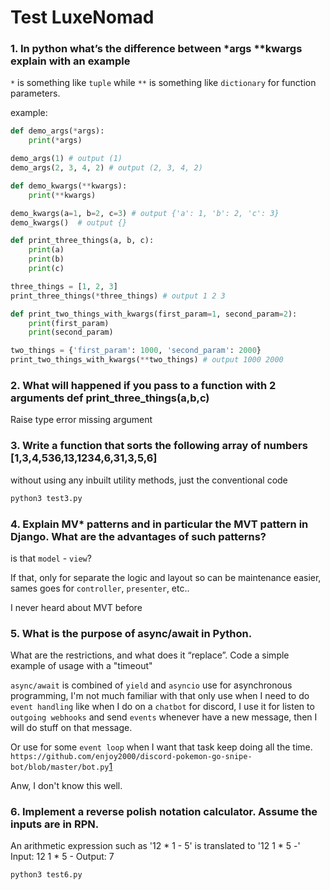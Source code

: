 # Test LuxeNomad

### 1. In python what’s the difference between *args **kwargs explain with an example
`*` is something like `tuple` while `**` is something like `dictionary` for function parameters.

example:
```python
def demo_args(*args):
    print(*args)

demo_args(1) # output (1)
demo_args(2, 3, 4, 2) # output (2, 3, 4, 2)

def demo_kwargs(**kwargs):
    print(**kwargs)

demo_kwargs(a=1, b=2, c=3) # output {'a': 1, 'b': 2, 'c': 3}
demo_kwargs()  # output {}

def print_three_things(a, b, c):
    print(a)
    print(b)
    print(c)

three_things = [1, 2, 3]
print_three_things(*three_things) # output 1 2 3

def print_two_things_with_kwargs(first_param=1, second_param=2):
    print(first_param)
    print(second_param)

two_things = {'first_param': 1000, 'second_param': 2000}
print_two_things_with_kwargs(**two_things) # output 1000 2000

```

### 2. What will happened if you pass to a function with 2 arguments  def print_three_things(a,b,c)

Raise type error missing argument

### 3. Write a function that sorts the following array of numbers  [1,3,4,536,13,1234,6,31,3,5,6]
without using any inbuilt utility methods, just the conventional code

```python
python3 test3.py
```
### 4. Explain MV* patterns and in particular the MVT pattern in Django. What are the advantages of such patterns?
is that `model` - `view`?

If that, only for separate the logic and layout so can be maintenance easier, sames goes for `controller`, `presenter`, etc..

I never heard about MVT before


### 5. What is the purpose of async/await in Python.
What are the restrictions, and what does it “replace”. Code a simple example of usage with a "timeout"

`async/await` is combined of `yield` and `asyncio` use for asynchronous programming, I'm not much familiar with that
only use when I need to do `event handling` like when I do on a `chatbot` for discord, I use it for listen to `outgoing webhooks`
and send `events` whenever have a new message, then I will do stuff on that message.

Or use for some `event loop` when I want that task keep doing all the time.
`https://github.com/enjoy2000/discord-pokemon-go-snipe-bot/blob/master/bot.py`[1]

Anw, I don't know this well.


### 6. Implement a reverse polish notation calculator. Assume the inputs are in RPN.
An arithmetic expression such as '12 * 1 - 5' is translated to '12 1 * 5 -'
Input: 12 1 * 5 -
Output: 7

```python
python3 test6.py
```

[1]: https://github.com/enjoy2000/discord-pokemon-go-snipe-bot/blob/master/bot.py
